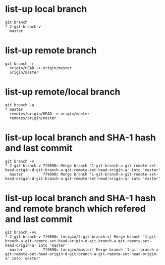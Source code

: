 # list-up local branch
```
git branch
* 2-git-branch-v
  master
```

# list-up remote branch
```
git branch -r
  origin/HEAD -> origin/master
  origin/master
```

# list-up remote/local branch
```
git branch -a
* master
  remotes/origin/HEAD -> origin/master
  remotes/origin/master
```

# list-up local branch and SHA-1 hash and last commit
```
git branch -v
* 2-git-branch-v 7f9690c Merge branch '1-git-branch-a-git-remote-set-head-origin-d-git-branch-a-git-remote-set-head-origin-a' into 'master'
  master         7f9690c Merge branch '1-git-branch-a-git-remote-set-head-origin-d-git-branch-a-git-remote-set-head-origin-a' into 'master'
```

# list-up local branch and SHA-1 hash and remote branch which refered and last commit 
```
git branch -vv
* 2-git-branch-v 7f9690c [origin/2-git-branch-v] Merge branch '1-git-branch-a-git-remote-set-head-origin-d-git-branch-a-git-remote-set-head-origin-a' into 'master'
  master         7f9690c [origin/master] Merge branch '1-git-branch-a-git-remote-set-head-origin-d-git-branch-a-git-remote-set-head-origin-a' into 'master'
```
